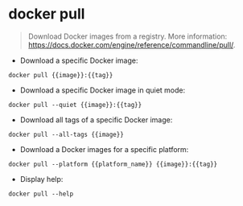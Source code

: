# docker pull

> Download Docker images from a registry.
> More information: <https://docs.docker.com/engine/reference/commandline/pull/>.

- Download a specific Docker image:

`docker pull {{image}}:{{tag}}`

- Download a specific Docker image in quiet mode:

`docker pull --quiet {{image}}:{{tag}}`

- Download all tags of a specific Docker image:

`docker pull --all-tags {{image}}`

- Download a Docker images for a specific platform:

`docker pull --platform {{platform_name}} {{image}}:{{tag}}`

- Display help:

`docker pull --help`
